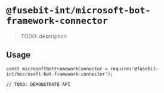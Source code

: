 # `@fusebit-int/microsoft-bot-framework-connector`

> TODO: description

## Usage

```
const microsoftBotFrameworkConnector = require('@fusebit-int/microsoft-bot-framework-connector');

// TODO: DEMONSTRATE API
```
